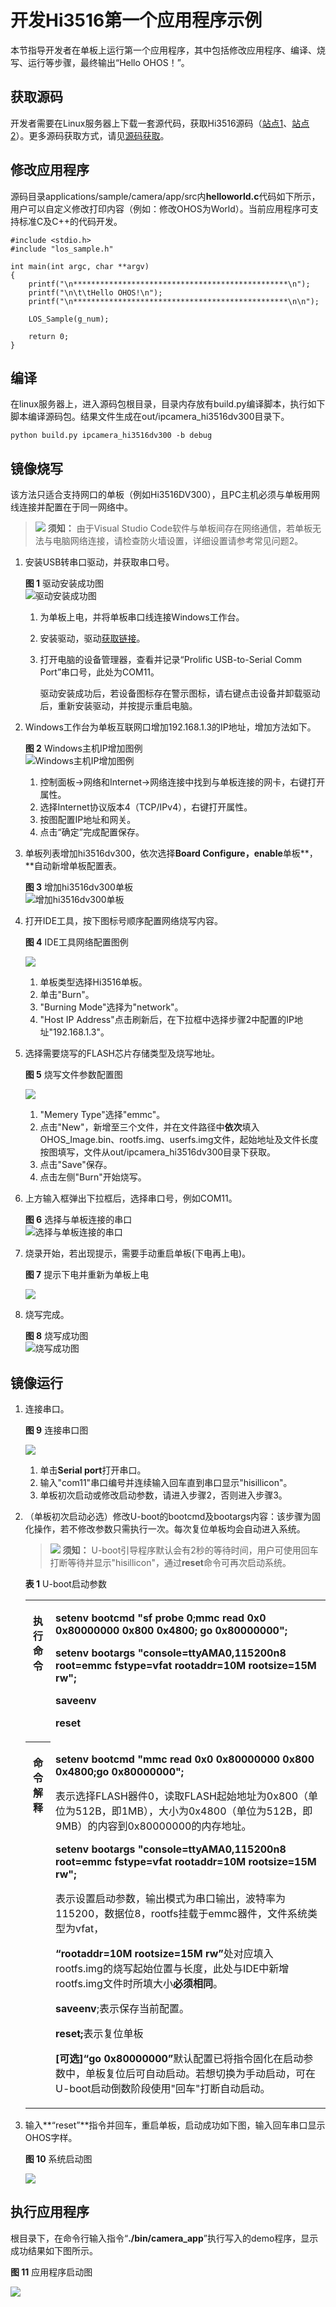 # 开发Hi3516第一个应用程序示例<a name="ZH-CN_TOPIC_0000001052906247"></a>

本节指导开发者在单板上运行第一个应用程序，其中包括修改应用程序、编译、烧写、运行等步骤，最终输出“Hello OHOS！”。

## 获取源码<a name="section215953714245"></a>

开发者需要在Linux服务器上下载一套源代码，获取Hi3516源码（[站点1](http://tools.harmonyos.com/mirrors/os/1.0/ipcamera_hi3516dv300-1.0.tar.gz)、[站点2](https://mirrors.huaweicloud.com/harmonyos/1.0/ipcamera_hi3516dv300-1.0.tar.gz)）。更多源码获取方式，请见[源码获取](../get-code/源码获取.md)。

## 修改应用程序<a name="s8efc1952ebfe4d1ea717182e108c29bb"></a>

源码目录applications/sample/camera/app/src内**helloworld.c**代码如下所示，用户可以自定义修改打印内容（例如：修改OHOS为World）。当前应用程序可支持标准C及C++的代码开发。

```
#include <stdio.h>
#include "los_sample.h"

int main(int argc, char **argv)
{
    printf("\n************************************************\n");
    printf("\n\t\tHello OHOS!\n");
    printf("\n************************************************\n\n");

    LOS_Sample(g_num);

    return 0;
}
```

## 编译<a name="section1077671315253"></a>

在linux服务器上，进入源码包根目录，目录内存放有build.py编译脚本，执行如下脚本编译源码包。结果文件生成在out/ipcamera\_hi3516dv300目录下。

```
python build.py ipcamera_hi3516dv300 -b debug
```

## 镜像烧写<a name="section18061240152520"></a>

该方法只适合支持网口的单板（例如Hi3516DV300），且PC主机必须与单板用网线连接并配置在于同一网络中。

>![](public_sys-resources/icon-notice.gif) **须知：** 
>由于Visual Studio Code软件与单板间存在网络通信，若单板无法与电脑网络连接，请检查防火墙设置，详细设置请参考常见问题2。

1.  安装USB转串口驱动，并获取串口号。

    **图 1**  驱动安装成功图<a name="fig18537418237"></a>  
    ![](figures/驱动安装成功图.png "驱动安装成功图")

    1.  为单板上电，并将单板串口线连接Windows工作台。
    2.  安装驱动，驱动[获取链接](http://www.hihope.org/download)。
    3.  打开电脑的设备管理器，查看并记录“Prolific USB-to-Serial Comm Port”串口号，此处为COM11。

        驱动安装成功后，若设备图标存在警示图标，请右键点击设备并卸载驱动后，重新安装驱动，并按提示重启电脑。


2.  Windows工作台为单板互联网口增加192.168.1.3的IP地址，增加方法如下。

    **图 2**  Windows主机IP增加图例<a name="fig1438112431779"></a>  
    ![](figures/Windows主机IP增加图例.png "Windows主机IP增加图例")

    1.  控制面板-\>网络和Internet-\>网络连接中找到与单板连接的网卡，右键打开属性。
    2.  选择Internet协议版本4（TCP/IPv4），右键打开属性。
    3.  按图配置IP地址和网关。
    4.  点击“确定”完成配置保存。

3.  单板列表增加hi3516dv300，依次选择**Board Configure，enable**单板**，**自动新增单板配置表。

    **图 3**  增加hi3516dv300单板<a name="fig152451448203711"></a>  
    ![](figures/增加hi3516dv300单板.png "增加hi3516dv300单板")

4.  打开IDE工具，按下图标号顺序配置网络烧写内容。

    **图 4**  IDE工具网络配置图例<a name="fig79672366813"></a>  
    

    ![](figures/ide.png)

    1.  单板类型选择Hi3516单板。
    2.  单击"Burn"。
    3.  "Burning Mode"选择为"network"。
    4.  "Host IP Address"点击刷新后，在下拉框中选择步骤2中配置的IP地址"192.168.1.3"。

5.  选择需要烧写的FLASH芯片存储类型及烧写地址。

    **图 5**  烧写文件参数配置图<a name="fig11902195416418"></a>  
    

    ![](figures/未命名图片2.png)

    1.  "Memery Type"选择"emmc"。
    2.  点击"New"，新增至三个文件，并在文件路径中**依次**填入OHOS\_Image.bin、rootfs.img、userfs.img文件，起始地址及文件长度按图填写，文件从out/ipcamera\_hi3516dv300目录下获取。
    3.  点击"Save"保存。
    4.  点击左侧"Burn"开始烧写。

6.  上方输入框弹出下拉框后，选择串口号，例如COM11。

    **图 6**  选择与单板连接的串口<a name="fig73452316549"></a>  
    ![](figures/选择与单板连接的串口.png "选择与单板连接的串口")

7.  烧录开始，若出现提示，需要手动重启单板\(下电再上电\)。

    **图 7**  提示下电并重新为单板上电<a name="fig3421920185520"></a>  
    

    ![](figures/reset2.png)

8.  烧写完成。

    **图 8**  烧写成功图<a name="fig88368374585"></a>  
    ![](figures/烧写成功图.png "烧写成功图")


## 镜像运行<a name="section380511712615"></a>

1.  连接串口。

    **图 9**  连接串口图<a name="fig056645018495"></a>  
    

    ![](figures/chuankou1.png)

    1.  单击**Serial port**打开串口。
    2.  输入"com11"串口编号并连续输入回车直到串口显示"hisillicon"。
    3.  单板初次启动或修改启动参数，请进入步骤2，否则进入步骤3。

2.  （单板初次启动必选）修改U-boot的bootcmd及bootargs内容：该步骤为固化操作，若不修改参数只需执行一次。每次复位单板均会自动进入系统。

    >![](public_sys-resources/icon-notice.gif) **须知：** 
    >U-boot引导程序默认会有2秒的等待时间，用户可使用回车打断等待并显示"hisillicon"，通过**reset**命令可再次启动系统。

    **表 1**  U-boot启动参数

    <a name="table432481061214"></a>
    <table><tbody><tr id="row532461021219"><th class="firstcol" valign="top" width="8.39%" id="mcps1.2.3.1.1"><p id="p1238114718129"><a name="p1238114718129"></a><a name="p1238114718129"></a>执行命令</p>
    </th>
    <td class="cellrowborder" valign="top" width="91.61%" headers="mcps1.2.3.1.1 "><p id="p93816470127"><a name="p93816470127"></a><a name="p93816470127"></a><strong id="b143728351609"><a name="b143728351609"></a><a name="b143728351609"></a>setenv bootcmd "sf probe 0;mmc read 0x0 0x80000000 0x800 0x4800; go 0x80000000";</strong></p>
    <p id="p83904761218"><a name="p83904761218"></a><a name="p83904761218"></a><strong id="b14389193520014"><a name="b14389193520014"></a><a name="b14389193520014"></a>setenv bootargs "console=ttyAMA0,115200n8 root=emmc fstype=vfat rootaddr=10M rootsize=15M rw";</strong></p>
    <p id="p7399470123"><a name="p7399470123"></a><a name="p7399470123"></a><strong id="b1041015359012"><a name="b1041015359012"></a><a name="b1041015359012"></a>saveenv</strong></p>
    <p id="p14391747131219"><a name="p14391747131219"></a><a name="p14391747131219"></a><strong id="b84127351701"><a name="b84127351701"></a><a name="b84127351701"></a>reset</strong></p>
    </td>
    </tr>
    <tr id="row6324410171216"><th class="firstcol" valign="top" width="8.39%" id="mcps1.2.3.2.1"><p id="p203915473129"><a name="p203915473129"></a><a name="p203915473129"></a>命令解释</p>
    </th>
    <td class="cellrowborder" valign="top" width="91.61%" headers="mcps1.2.3.2.1 "><p id="p439134715129"><a name="p439134715129"></a><a name="p439134715129"></a><strong id="b14391847171211"><a name="b14391847171211"></a><a name="b14391847171211"></a>setenv bootcmd "mmc read 0x0 0x80000000 0x800 0x4800;go 0x80000000";</strong></p>
    <p id="p1439184741218"><a name="p1439184741218"></a><a name="p1439184741218"></a>表示选择FLASH器件0，读取FLASH起始地址为0x800（单位为512B，即1MB），大小为0x4800（单位为512B，即9MB）的内容到0x80000000的内存地址。</p>
    <p id="p7391347101215"><a name="p7391347101215"></a><a name="p7391347101215"></a><strong id="b0397473129"><a name="b0397473129"></a><a name="b0397473129"></a>setenv bootargs "console=ttyAMA0,115200n8 root=emmc fstype=vfat rootaddr=10M rootsize=15M rw";</strong></p>
    <p id="p939547151215"><a name="p939547151215"></a><a name="p939547151215"></a><strong id="b93984781214"><a name="b93984781214"></a><a name="b93984781214"></a></strong>表示设置启动参数，输出模式为串口输出，波特率为115200，数据位8，rootfs挂载于emmc器件，文件系统类型为vfat，</p>
    <p id="p8402475121"><a name="p8402475121"></a><a name="p8402475121"></a><strong id="b140947121219"><a name="b140947121219"></a><a name="b140947121219"></a>“rootaddr=10M rootsize=15M rw”</strong>处对应填入rootfs.img的烧写起始位置与长度，此处与IDE中新增rootfs.img文件时所填大小<strong id="b124004714129"><a name="b124004714129"></a><a name="b124004714129"></a>必须相同</strong>。</p>
    <p id="p54034712120"><a name="p54034712120"></a><a name="p54034712120"></a><strong id="b1740247111219"><a name="b1740247111219"></a><a name="b1740247111219"></a>saveenv</strong>;表示保存当前配置。</p>
    <p id="p2401247131212"><a name="p2401247131212"></a><a name="p2401247131212"></a><strong id="b1040144710122"><a name="b1040144710122"></a><a name="b1040144710122"></a>reset;</strong>表示复位单板</p>
    <p id="p1440164791213"><a name="p1440164791213"></a><a name="p1440164791213"></a><strong id="b840447121214"><a name="b840447121214"></a><a name="b840447121214"></a>[可选]“go 0x80000000”</strong>默认配置已将指令固化在启动参数中，单板复位后可自动启动。若想切换为手动启动，可在U-boot启动倒数阶段使用"回车"打断自动启动。</p>
    </td>
    </tr>
    </tbody>
    </table>

3.  输入**“reset”**指令并回车，重启单板，启动成功如下图，输入回车串口显示OHOS字样。

    **图 10**  系统启动图<a name="fig10181006376"></a>  
    

    ![](figures/qi1.png)


## 执行应用程序<a name="section5276734182615"></a>

根目录下，在命令行输入指令“**./bin/camera\_app**”执行写入的demo程序，显示成功结果如下图所示。

**图 11**  应用程序启动图<a name="fig36537913815"></a>  


![](figures/qidong.png)


